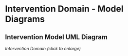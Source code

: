# Intervention Domain - Model Diagrams

## Intervention Model UML Diagram

<!-- ![Intervention Domain](../../../img/Intervention%20Domain.png) -->

_Intervention Domain (click to enlarge)_
